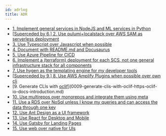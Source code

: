 ```yaml
---
id: adrlog
title: ADR
---
```


- [1. Implement general services in NodeJS and ML services in Python](0001-implement-general-services-in-nodejs-and-ml-services-in-python.md)
- [[Superceded by 6.] 2. Use pulumi+localstack over AWS SAM as serverless deployment](0002-use-pulumi-localstack-over-aws-sam-as-serverless-deployment.md)
- [3. Use Typescript over Javascript when possible](0003-use-typescript-over-javascript-when-possible.md)
- [4. Document with README.md and Docusaurus](0004-document-with-readme-md-and-docusaurus.md)
- [5. Use Azure Pipeline for CICD](0005-use-azure-pipeline-for-cicd.md)
- [6. Implement a (terraform) deployment for each SCS, not one general infrastructure stack for all components](0006-implement-a-terraform-deployment-for-each-scs-not-one-general-infrastructure-stack-for-all-components.md)
- [7. Use hygen as the templating engine for my developer tools](0007-use-hygen-as-the-templating-engine-for-my-developer-tools.md)
- [[Superceded by 9.] 8. Use AWS Amplify Plugins when possible over own cli](0008-use-aws-amplify-plugins-when-possible-over-own-cli.md)
- [9. Generate CLIs with [oclif](https://oclif.io/docs/introduction)](0009-generate-clis-with-oclif-https-oclif-io-docs-introduction.md)
- [10. Use multirepos over monorepos and integrate them using meta](0010-use-multirepos-over-monorepos.md)
- [11. Use a RDS over NoSql unless I know my queries and can access the data through one key](0011-use-a-rds-over-nosql-unless-i-know-my-queries-and-can-access-the-data-through-one-key.md)
- [12. Use Ant Design as a UI framework](0012-use-ant-design-as-a-ui-framework.md)
- [13. Use React for Desktop and Mobile](0013-use-react-for-desktop-and-mobile.md)
- [14. Use Gatsby for Landing Pages](0014-use-gatsby-for-landing-pages.md)
- [15. Use web over native for UIs](0015-use-web-over-native-for-uis.md)
